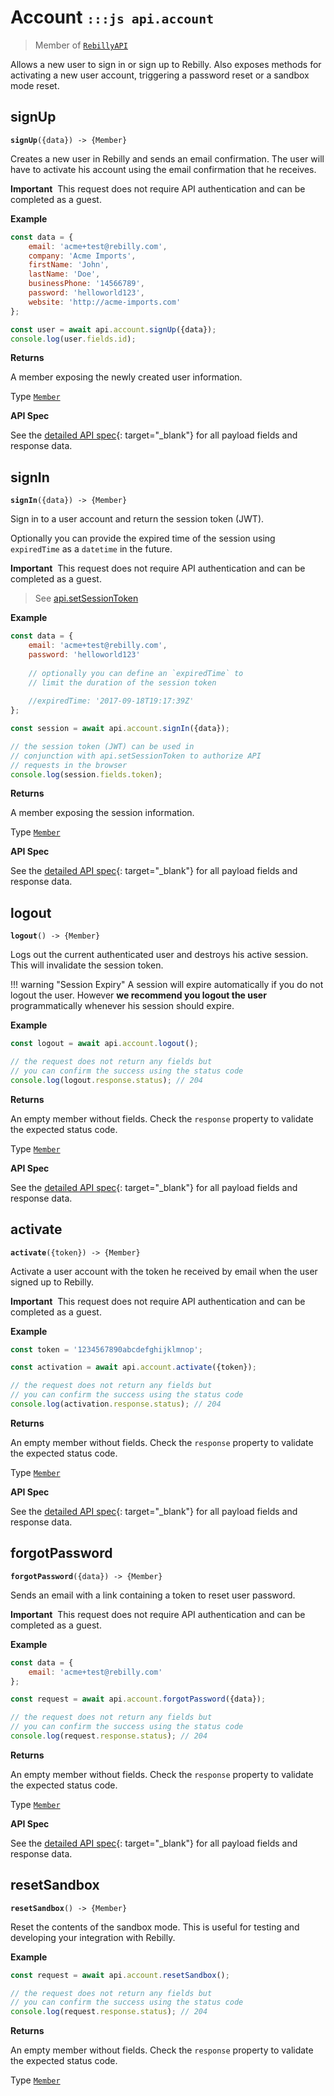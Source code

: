 # Account <small>`:::js api.account`</small>

> Member of [`RebillyAPI`][goto-rebillyapi]

Allows a new user to sign in or sign up to Rebilly. Also exposes methods for activating a new user account, triggering a password reset or a sandbox mode reset.



## signUp
<div class="method"><code><strong>signUp</strong>({<span class="prop">data</span>}) -> <span class="return">{Member}</span></code></div>

Creates a new user in Rebilly and sends an email confirmation. The user will have to activate his account using the email confirmation that he receives.

<div class="warning-block"><strong>Important</strong>&nbsp;&nbsp;This request does not require API authentication and can be completed as a guest.</div>


**Example**

```js
const data = {
    email: 'acme+test@rebilly.com',
    company: 'Acme Imports',
    firstName: 'John',
    lastName: 'Doe',
    businessPhone: '14566789',
    password: 'helloworld123',
    website: 'http://acme-imports.com'
};

const user = await api.account.signUp({data});
console.log(user.fields.id);
```

**Returns**

A member exposing the newly created user information.

Type [`Member`][goto-member]


**API Spec**

See the [detailed API spec][1]{: target="_blank"} for all payload fields and response data.

## signIn
<div class="method"><code><strong>signIn</strong>({<span class="prop">data</span>}) -> <span class="return">{Member}</span></code></div>

Sign in to a user account and return the session token (JWT). 

Optionally you can provide the expired time of the session using `expiredTime` as a `datetime` in the future.

<div class="warning-block"><strong>Important</strong>&nbsp;&nbsp;This request does not require API authentication and can be completed as a guest.</div>

> See [api.setSessionToken][2]

**Example**

```js
const data = {
    email: 'acme+test@rebilly.com',
    password: 'helloworld123'
    
    // optionally you can define an `expiredTime` to 
    // limit the duration of the session token
    
    //expiredTime: '2017-09-18T19:17:39Z'
};

const session = await api.account.signIn({data});

// the session token (JWT) can be used in
// conjunction with api.setSessionToken to authorize API
// requests in the browser 
console.log(session.fields.token);
```

**Returns**

A member exposing the session information.

Type [`Member`][goto-member]


**API Spec**

See the [detailed API spec][3]{: target="_blank"} for all payload fields and response data.

## logout
<div class="method"><code><strong>logout</strong>() -> <span class="return">{Member}</span></code></div>

Logs out the current authenticated user and destroys his active session. This will invalidate the session token. 

!!! warning "Session Expiry"
    A session will expire automatically if you do not logout the user. However **we recommend you logout the user** programmatically whenever his session should expire. 

**Example**

```js
const logout = await api.account.logout();

// the request does not return any fields but
// you can confirm the success using the status code
console.log(logout.response.status); // 204
```

**Returns**

An empty member without fields. Check the `response` property to validate the expected status code.

Type [`Member`][goto-member]


**API Spec**

See the [detailed API spec][6]{: target="_blank"} for all payload fields and response data.

## activate
<div class="method"><code><strong>activate</strong>({<span class="prop">token</span>}) -> <span class="return">{Member}</span></code></div>

Activate a user account with the token he received by email when the user signed up to Rebilly. 

<div class="warning-block"><strong>Important</strong>&nbsp;&nbsp;This request does not require API authentication and can be completed as a guest.</div>

**Example**

```js
const token = '1234567890abcdefghijklmnop';

const activation = await api.account.activate({token});

// the request does not return any fields but
// you can confirm the success using the status code
console.log(activation.response.status); // 204
```

**Returns**

An empty member without fields. Check the `response` property to validate the expected status code.

Type [`Member`][goto-member]


**API Spec**

See the [detailed API spec][4]{: target="_blank"} for all payload fields and response data.

## forgotPassword
<div class="method"><code><strong>forgotPassword</strong>({<span class="prop">data</span>}) -> <span class="return">{Member}</span></code></div>

Sends an email with a link containing a token to reset user password.

<div class="warning-block"><strong>Important</strong>&nbsp;&nbsp;This request does not require API authentication and can be completed as a guest.</div>

**Example**

```js
const data = {
    email: 'acme+test@rebilly.com'
};

const request = await api.account.forgotPassword({data});

// the request does not return any fields but
// you can confirm the success using the status code
console.log(request.response.status); // 204
```

**Returns**

An empty member without fields. Check the `response` property to validate the expected status code.

Type [`Member`][goto-member]


**API Spec**

See the [detailed API spec][5]{: target="_blank"} for all payload fields and response data.

## resetSandbox
<div class="method"><code><strong>resetSandbox</strong>() -> <span class="return">{Member}</span></code></div>

Reset the contents of the sandbox mode. This is useful for testing and developing your integration with Rebilly.

**Example**

```js
const request = await api.account.resetSandbox();

// the request does not return any fields but
// you can confirm the success using the status code
console.log(request.response.status); // 204
```

**Returns**

An empty member without fields. Check the `response` property to validate the expected status code.

Type [`Member`][goto-member]


[goto-rebillyapi]: ../rebilly-api
[goto-member]: ../types/member
[1]: https://rebilly.github.io/RebillyAPI/#tag/Users%2Fpaths%2F~1signup%2Fpost
[2]: ../rebilly-api/#setsessiontoken
[3]: https://rebilly.github.io/RebillyAPI/#tag/Sessions%2Fpaths%2F~1signin%2Fpost
[4]: https://rebilly.github.io/RebillyAPI/#tag/Users%2Fpaths%2F~1activation~1%7Btoken%7D%2Fpost
[5]: https://rebilly.github.io/RebillyAPI/#tag/Users%2Fpaths%2F~1forgot-password%2Fpost
[6]: https://rebilly.github.io/RebillyAPI/#tag/Sessions%2Fpaths%2F~1logout%2Fpost
